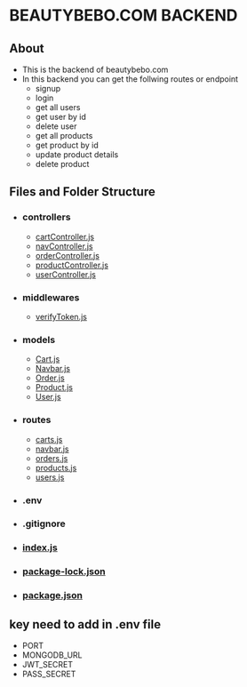 # BEAUTYBEBO.COM BACKEND

## About

- This is the backend of beautybebo.com
- In this backend you can get the follwing routes or endpoint
  - signup
  - login
  - get all users
  - get user by id
  - delete user
  - get all products
  - get product by id
  - update product details
  - delete product

## Files and Folder Structure

- ### controllers
  - [cartController.js](./controllers/cartController.js)
  - [navController.js](./controllers/navController.js)
  - [orderController.js](./controllers/orderController.js)
  - [productController.js](./controllers/productController.js)
  - [userController.js](./controllers/userController.js)
- ### middlewares
  - [verifyToken.js](./middlewares/verifyToken.js)
- ### models
  - [Cart.js](./models/Cart.js)
  - [Navbar.js](./models/Navbar.js)
  - [Order.js](./models/Order.js)
  - [Product.js](./models/Product.js)
  - [User.js](./models/User.js)
- ### routes
  - [carts.js](./routes/carts.js)
  - [navbar.js](./routes/navbar.js)
  - [orders.js](./routes/orders.js)
  - [products.js](./routes/products.js)
  - [users.js](./routes/users.js)
- ### .env
- ### .gitignore
- ### [index.js](./index.js)
- ### [package-lock.json](./package-lock.json)
- ### [package.json](./package.json)

## key need to add in .env file

- PORT
- MONGODB_URL
- JWT_SECRET
- PASS_SECRET
